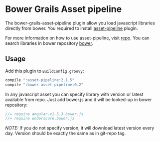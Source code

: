 Bower Grails Asset pipeline
===========================

The bower-grails-asset-pipeline plugin allow you load javascript libraries directly from bower.
You required to install [asset-pipeline](https://github.com/bertramdev/asset-pipeline) plugin.

For more information on how to use asset-pipeline, visit [repo](https://github.com/theaspect/grails-bower-asset-pipeline).
You can search libraries in bower repository [bower](https://bower.io/search).

Usage
------

Add this plugin to `BuildConfig.groovy`:

```groovy
compile ":asset-pipeline:2.1.5"
compile ":bower-asset-pipeline:0.2"
```

In any javascript asset you can specify library with version or latest available from repo.
Just add bower.js and it will be looked-up in bower repository:

```javascript
//= require angular-v1.5.3.bower.js
//= require underscore.bower.js
```

*NOTE:* If you do not specify version, it will download latest version every day. Version should be exactly the same as in git-repo tag.
